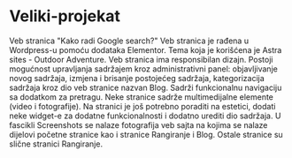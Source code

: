 # Veliki-projekat
Veb stranica "Kako radi Google search?"
Veb stranica je rađena u Wordpress-u pomoću dodataka Elementor. Tema koja je korišćena je Astra sites - Outdoor Adventure.
Veb stranica ima responsibilan dizajn. 
Postoji mogućnost upravljanja sadržajem kroz administrativni panel: objavljivanje novog sadržaja, izmjena i brisanje postojećeg sadržaja, kategorizacija sadržaja kroz dio veb stranice nazvan Blog. 
Sadrži funkcionalnu navigaciju sa dodatkom za pretragu.
Neke stranice sadrže multimedijalne elemente (video i fotografije). 
Na stranici je još potrebno poraditi na estetici, dodati neke widget-e za dodatne funkcionalnosti i dodatno urediti dio sadržaja.
U fascikli Screenshots se nalaze fotografija veb sajta na kojima se nalaze dijelovi početne stranice kao i stranice Rangiranje i Blog. Ostale stranice su slične stranici Rangiranje.  
